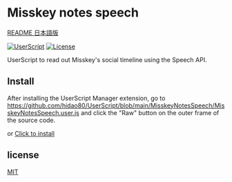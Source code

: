 # Misskey notes speech

[README 日本語版](./README_ja.md)

[![UserScript](https://img.shields.io/badge/Framework-UserScript-blue.svg)](https://en.wikipedia.org/wiki/Userscript)
[![License](https://img.shields.io/github/license/hidao80/UserScript)](/LICENSE)


UserScript to read out Misskey's social timeline using the Speech API.

## Install

After installing the UserScript Manager extension, go to https://github.com/hidao80/UserScript/blob/main/MisskeyNotesSpeech/MisskeyNotesSpeech.user.js and click the "Raw" button on the outer frame of the source code.

or [Click to install](https://github.com/hidao80/UserScript/raw/main/MisskeyNotesSpeech/MisskeyNotesSpeech.user.js)

## license

[MIT](/LICENSE)
